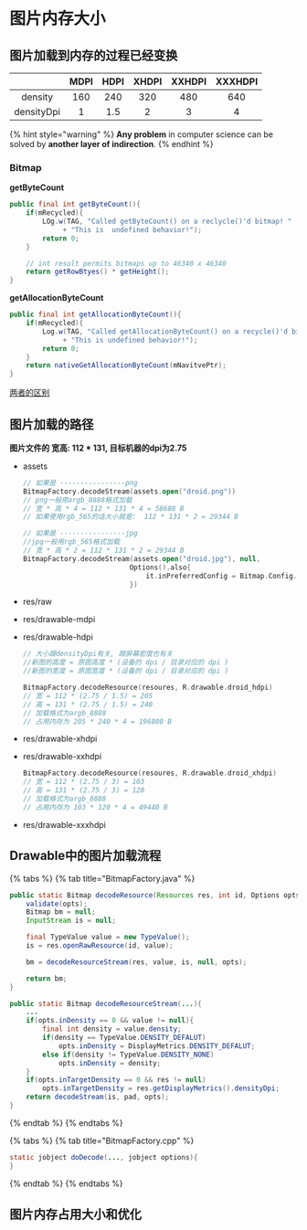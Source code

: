 # 图片内存大小

## 图片加载到内存的过程已经变换

|  | MDPI | HDPI | XHDPI | XXHDPI | XXXHDPI |
| :---: | :---: | :---: | :---: | :---: | :---: |
| density | 160 | 240 | 320 | 480 | 640 |
| densityDpi | 1 | 1.5 | 2 | 3 | 4 |

{% hint style="warning" %}
**Any problem** in computer science can be solved by **another layer of indirection**.
{% endhint %}

### Bitmap

**getByteCount**

```java
public final int getByteCount(){
    if(mRecycled){
        LOg.w(TAG, "Called getByteCount() on a reclycle()'d bitmap! "
             + "This is  undefined behavior!");
        return 0;
    }

    // int result permits bitmaps up to 46340 x 46340
    return getRowBtyes() * getHeight();
}
```

**getAllocationByteCount**

```java
public final int getAllocationByteCount(){
    if(mRecycled){
        Log.w(TAG, "Called getAllocationByteCount() on a recycle()'d bitmap! "
             + "This is undefined behavior!");
        return 0;
    }
    return nativeGetAllocationByteCount(mNavitvePtr);
}
```

[两者的区别](https://juejin.cn/post/6844903604822736909)

## 图片加载的路径

**图片文件的 宽高: 112 \* 131, 目标机器的dpi为2.75**

* assets

  ```kotlin
  // 如果是 ----------------png
  BitmapFactory.decodeStream(assets.open("droid.png"))
  // png一般用argb_8888格式加载  
  // 宽 * 高 * 4 = 112 * 131 * 4 = 58688 B
  // 如果使用rgb_565的话大小就是:  112 * 131 * 2 = 29344 B

  // 如果是 ----------------jpg
  //jpg一般用rgb_565格式加载
  // 宽 * 高 * 2 = 112 * 131 * 2 = 29344 B
  BitmapFactory.decodeStream(assets.open("droid.jpg"), null,
                            Options().also{
                                it.inPreferredConfig = Bitmap.Config.RGB_565
                            })
  ```

* res/raw
* res/drawable-mdpi
* res/drawable-hdpi

  ```kotlin
  // 大小跟densityDpi有关, 跟屏幕密度也有关
  //新图的高度 = 原图高度 * (设备的 dpi / 目录对应的 dpi )
  //新图的宽度 = 原图宽度 * (设备的 dpi / 目录对应的 dpi )

  BitmapFactory.decodeResource(resoures, R.drawable.droid_hdpi)
  // 宽 = 112 * (2.75 / 1.5) = 205
  // 高 = 131 * (2.75 / 1.5) = 240
  // 加载格式为argb_8888
  // 占用内存为 205 * 240 * 4 = 196800 B
  ```

* res/drawable-xhdpi
* res/drawable-xxhdpi

  ```kotlin
  BitmapFactory.decodeResource(resoures, R.drawable.droid_xhdpi)
  // 宽 = 112 * (2.75 / 3) = 103
  // 高 = 131 * (2.75 / 3) = 120
  // 加载格式为argb_8888
  // 占用内存为 103 * 120 * 4 = 49440 B
  ```

* res/drawable-xxxhdpi

## Drawable中的图片加载流程

{% tabs %}
{% tab title="BitmapFactory.java" %}

```java
public static Bitmap decodeResource(Resources res, int id, Options opts){
    validate(opts);
    Bitmap bm = null;
    InputStream is = null;

    final TypeValue value = new TypeValue();
    is = res.openRawResource(id, value);

    bm = decodeResourceStream(res, value, is, null, opts);

    return bm;
}

public static Bitmap decodeResourceStream(...){
    ...
    if(opts.inDensity == 0 && value != null){
        final int density = value.density;
        if(density == TypeValue.DENSITY_DEFALUT)
            opts.inDensity = DisplayMetrics.DENSITY_DEFALUT;
        else if(density != TypeValue.DENSITY_NONE)
            opts.inDensity = density;
    }
    if(opts.inTargetDensity == 0 && res != null)
        opts.inTargetDensity = res.getDisplayMetrics().densityDpi;
    return decodeStream(is, pad, opts);
}
```

{% endtab %}
{% endtabs %}

{% tabs %}
{% tab title="BitmapFactory.cpp" %}

```java
static jobject doDecode(..., jobject options){
}
```
{% endtab %}
{% endtabs %}

## 图片内存占用大小和优化

